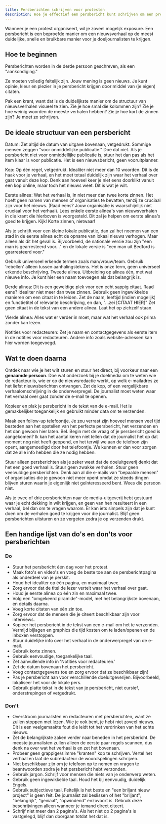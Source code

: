 ```yaml
---
title: Persberichten schrijven voor protesten
description: Hoe je effectief een persbericht kunt schrijven om een protest te dekken.
---
```


Wanneer je een protest organiseert, wil je zoveel mogelijk exposure.
Een persbericht is een beproefde manier om een nieuwsverhaal op de meest duidelijke, snelle en bruikbare manier voor je doeljournalisten te krijgen.

## Hoe te beginnen

Persberichten worden in de derde persoon geschreven, als een "aankondiging."

Ze moeten volledig feitelijk zijn. Jouw mening is geen nieuws. Je kunt opinie, kleur en plezier in je persbericht krijgen door middel van (je eigen) citaten.

Pak een krant, want dat is de duidelijkste manier om de structuur van nieuwsverhalen visueel te zien. Zie je hoe smal die kolommen zijn? Zie je hoe weinig woorden de meeste verhalen hebben? Zie je hoe kort de zinnen zijn? Je moet zo schrijven.

## De ideale structuur van een persbericht

Datum: Zet altijd de datum van uitgave bovenaan, vetgedrukt. Sommige mensen zeggen "voor onmiddellijke publicatie." Doe dat niet. Als je persbericht niet voor onmiddellijke publicatie is, stuur het dan pas als het item klaar is voor publicatie. Het is een nieuwsbericht, geen vooruitplanner.

Kop: Op één regel, vetgedrukt. Idealiter niet meer dan 10 woorden. Dit is de haak voor je verhaal, en het moet totaal duidelijk zijn waar het verhaal over gaat vanuit deze kop. Denk aan hoeveel keer je niet eens doorklikt vanuit een kop online, maar toch het nieuws weet. Dit is wat je wilt.

Eerste alinea: Wat het verhaal is, in niet meer dan twee korte zinnen. Het hoeft geen namen van mensen of organisaties te bevatten, tenzij ze cruciaal zijn voor het nieuws. (Raad eens? Jouw organisatie is waarschijnlijk niet cruciaal voor het verhaal). Lees enkele eerste alinea's van nieuwsverhalen in die krant die hierboven is voorgesteld. Dit zal je helpen om eerste alinea's goed te krijgen. Kijk! Korte zinnen, nietwaar!

Als je schrijft voor een kleine lokale publicatie, dan zal het noemen van een stad in de eerste alinea echt de opname van lokaal nieuws verhogen. Maar alleen als dit het geval is. Bijvoorbeeld, de nationale versie zou zijn "een man is gearresteerd voor..." en de lokale versie is "een man uit Bedford is gearresteerd voor."

Gebruik universeel erkende termen zoals man/vrouw/team. Gebruik 'rebellen' alleen tussen aanhalingstekens. Het is onze term, geen universeel erkende beschrijving. Tweede alinea. Uitbreiding op alinea één, met wat nieuwe info. Je kunt hier een naam toevoegen als dat belangrijk is.

Derde alinea: Dit is een geweldige plek voor een echt sappig citaat. Raad eens? Idealiter niet meer dan twee zinnen. Gebruik geen ingewikkelde manieren om een citaat in te leiden. Zet de naam, leeftijd (indien mogelijk) en functietitel of relevante beschrijving, en dan, "...zei [CITAAT HIER]" Zet geen citaat in de tekst van een andere alinea. Laat het op zichzelf staan.

Vierde alinea: Alles wat er verder in moet, maar wat het verhaal ook prima zonder kan lezen.

Notities voor redacteuren: Zet je naam en contactgegevens als eerste item in de notities voor redacteuren. Andere info zoals website-adressen kan hier worden toegevoegd.

## Wat te doen daarna

Ontdek naar wie je het wilt sturen en stuur het direct, bij voorkeur naar een **genaamde persoon**.
Doe wat onderzoek bij je doelmedia om te weten wie de redacteur is, wie er op de nieuwsredactie werkt, op welk e-mailadres ze het liefst nieuwsberichten ontvangen.
Zet de kop, of een vergelijkbare verhaalomschrijving in de onderwerpregel. De journalist moet weten waar het verhaal over gaat zonder de e-mail te openen.

Kopieer en plak je persbericht in de tekst van de e-mail. Het is gemakkelijker toegankelijk en gebruikt minder data om te verzenden.

Maak een follow-up telefoontje. Je zou verrast zijn hoeveel mensen veel tijd besteden aan het opstellen van het perfecte persbericht, het verzenden en het dan gewoon hier laten. Bel. Begin met de vraag of je persbericht goed is aangekomen? Ik kan het aantal keren niet tellen dat de journalist het op dat moment nog niet heeft geopend, en het terwijl we aan de telefoon zijn opent, aangemoedigd door het telefoontje. We kunnen er dan voor zorgen dat ze alle info hebben die ze nodig hebben.

Stuur alleen persberichten als je zeker weet dat de doeluitgeverij denkt dat het een goed verhaal is. Stuur geen zwakke verhalen. Stuur geen veelvuldige persberichten. Denk aan al die e-mails van "bepaalde mensen" of organisaties die je gewoon niet meer opent omdat ze steeds dingen blijven sturen waarin je eigenlijk niet geïnteresseerd bent. Wees die persoon niet.

Als je twee of drie persberichten naar de media-uitgeverij hebt gestuurd waar je echt dekking in wilt krijgen, en geen van hen resulteert in een verhaal, bel dan om te vragen waarom. Er kan iets simpels zijn dat je kunt doen om de verhalen goed te krijgen voor die journalist. Blijf geen persberichten uitsturen en ze vergeten zodra je op verzenden drukt.

## Een handige lijst van do's en don'ts voor persberichten

### Do

- Stuur het persbericht één dag voor het protest.
- Maak foto's en video's en voeg de beste toe aan de persberichtpagina als onderdeel van je perskit.
- Houd het idealiter op één pagina, en maximaal twee.
- Zorg ervoor dat de titel de lezer vertelt waar het verhaal over gaat.
- Houd je eerste alinea op één zin en maximaal twee.
- Volg een "omgekeerd piramide"-model, met het belangrijkste bovenaan, en details daarna.
- Voeg korte citaten van één zin toe.
- Zorg ervoor dat de mensen die je citeert beschikbaar zijn voor interviews.
- Kopieer het persbericht in de tekst van een e-mail om het te verzenden. Vermijd bijlagen en graphics die tijd kosten om te laden/openen en de inboxen verstoppen.
- Stuur duidelijke info over het verhaal in de onderwerpregel van de e-mail.
- Gebruik korte zinnen.
- Gebruik eenvoudige, toegankelijke taal.
- Zet aanvullende info in 'Notities voor redacteuren.'
- Zet de datum bovenaan het persbericht.
- Voeg contactgegevens toe en zorg ervoor dat ze beschikbaar zijn!
- Pas je persbericht aan voor verschillende doeluitgeverijen. Bijvoorbeeld, lokaliseer het voor de lokale pers.
- Gebruik platte tekst in de tekst van je persbericht, niet cursief, onderstrepingen of vetgedrukt.

### Don't

- Overstroom journalisten en redacteuren met persberichten, want ze zullen stoppen met lezen. Wie je ook bent, je hebt niet zoveel nieuws. Dit is een veelgemaakte fout die leidt tot het verdrinken van het echte nieuws.
- Zet de belangrijkste zaken verder naar beneden in het persbericht. De meeste journalisten zullen alleen de eerste paar regels scannen, dus denk na over wat het verhaal is en zet het bovenaan.
- Probeer geen grappige/slimme "kranten" kop te schrijven. Vertel het verhaal en laat de subredacteur de woordspelingen schrijven.
- Niet beschikbaar zijn om je telefoon op te nemen en vragen te beantwoorden zodra je het persbericht hebt verzonden.
- Gebruik jargon. Schrijf voor mensen die niets van je onderwerp weten.
- Gebruik geen ingewikkelde taal. Houd het bij eenvoudig, duidelijk Engels.
- Gebruik subjectieve taal. Feitelijk is het beste en "een briljant nieuw project" is geen feit. De journalist zal beslissen of het "briljant", "belangrijk", "geniaal", "opwindend" enzovoort is. Gebruik deze beschrijvingen alleen wanneer je iemand direct citeert.
- Schrijf niet meer dan 2 pagina's. Als het niet op 2 pagina's is vastgelegd, blijf dan doorgaan totdat het dat is.

